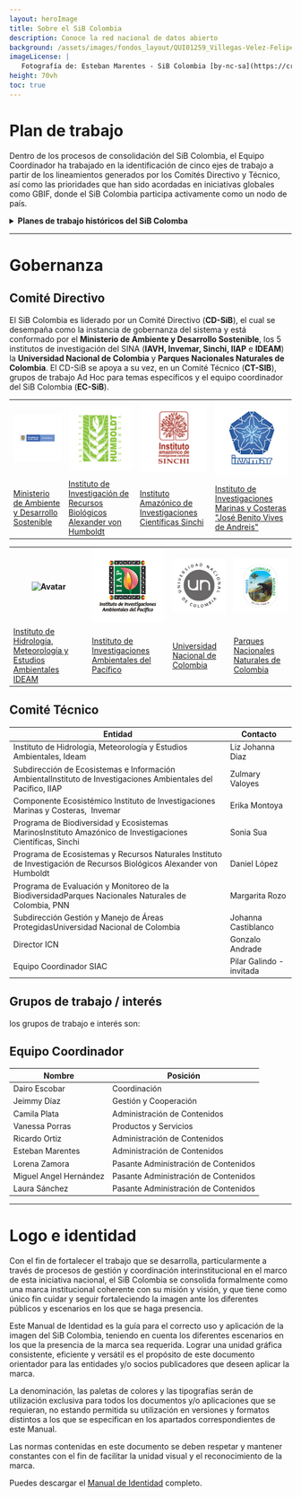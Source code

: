 ```yaml
---
layout: heroImage
title: Sobre el SiB Colombia
description: Conoce la red nacional de datos abierto
background: /assets/images/fondos_layout/QUI01259_Villegas-Velez-Felipe.jpg
imageLicense: |
   Fotografía de: Esteban Marentes - SiB Colombia [by-nc-sa](https://creativecommons.org/licenses/by-nc-sa/3.0/) 
height: 70vh
toc: true
---
```


# Plan de trabajo

Dentro de los procesos de consolidación del SiB Colombia, el Equipo Coordinador ha trabajado en la identificación de cinco ejes de trabajo a partir de los lineamientos generados por los Comités Directivo y Técnico, así como las prioridades que han sido acordadas en iniciativas globales como GBIF, donde el SiB Colombia participa activamente como un nodo de país.

<details>
  <summary markdown="span"><B>Planes de trabajo históricos del SiB Colomba</B></summary>
 
<ul>
     <li>2014</li>
     <li>2016</li>
     <li><a href="http://repository.humboldt.org.co/bitstream/handle/20.500.11761/35500/PlanEstrategico_SiBColombia_versionfinal.pdf?sequence=4&isAllowed=y">Plan de trabajo 2018</a></li>
     <li>2020</li>
</ul>    
</details>


___

# Gobernanza


## Comité Directivo

El SiB Colombia es liderado por un Comité Directivo (**CD-SiB**), el cual se desempaña como la instancia de gobernanza del sistema y está conformado por el **Ministerio de Ambiente y Desarrollo Sostenible**, los 5 institutos de investigación del SINA (**IAVH, Invemar, Sinchi, IIAP** e **IDEAM**) la **Universidad Nacional de Colombia** y **Parques Nacionales Naturales de Colombia**. El CD-SiB se apoya a su vez, en un Comité Técnico (**CT-SIB**), grupos de trabajo Ad Hoc para temas específicos y el equipo coordinador del SiB Colombia (**EC-SiB**).

<table cellspacing="0" cellpadding="0">
  <tr>
    <th><img src="/assets/images/logosEntidades/MADS.png" alt="Avatar" class="profile-pic" style="width:200px"></th>
    <th><img src="/assets/images/logosEntidades/InstitutoHumboldt.jpg" alt="Avatar" class="profile-pic" style="width:200px"></th>
    <th><img src="/assets/images/logosEntidades/SINCHI.jpg" alt="Avatar" class="profile-pic" style="width:200px"></th>
     <th><img src="/assets/images/logosEntidades/Invemar.jpg" alt="Avatar" class="profile-pic" style="width:200px"></th> 
  </tr>
  <tr>
    <td><a href="https://www.minambiente.gov.co/">Ministerio de Ambiente y Desarrollo Sostenible</a></td>
    <td><a href="http://www.humboldt.org.co/es/">Instituto de Investigación de Recursos Biológicos Alexander von Humboldt</a></td>
    <td><a href="https://sinchi.org.co/">Instituto Amazónico de Investigaciones Científicas Sinchi</a></td>
      <td><a href="http://www.invemar.org.co/">Instituto de Investigaciones Marinas y Costeras "José Benito Vives de Andreis"</a></td>
  </tr>
</table>


<table cellspacing="0" cellpadding="0">
  <tr>
    <th><img src="/assets/images/logosEntidades/IDEAM.png" alt="Avatar" class="profile-pic" style="width:200px"></th>
    <th><img src="/assets/images/logosEntidades/IIAP.jpg" alt="Avatar" class="profile-pic" style="width:200px"></th>
    <th><img src="/assets/images/logosEntidades/UN.jpg" alt="Avatar" class="profile-pic" style="width:200px"></th>
     <th><img src="/assets/images/logosEntidades/PNN.jpg" alt="Avatar" class="profile-pic" style="width:200px"></th> 
  </tr>
  <tr>
    <td><a href="http://www.ideam.gov.co/">Instituto de Hidrología, Meteorología y Estudios Ambientales IDEAM
</a></td>
    <td><a href="https://iiap.org.co/">Instituto de Investigaciones Ambientales del Pacífico</a></td>
    <td><a href="https://unal.edu.co/">Universidad Nacional de Colombia</a></td>
      <td><a href="https://www.parquesnacionales.gov.co/portal/es/">Parques Nacionales Naturales de Colombia
</a></td>
  </tr>
</table>

## Comité Técnico

Entidad  | Contacto
------------ | ------------- 
Instituto de Hidrología, Meteorología y Estudios Ambientales, Ideam | Liz Johanna Diaz
Subdirección de Ecosistemas e Información AmbientalInstituto de Investigaciones Ambientales del Pacífico, IIAP | Zulmary Valoyes
Componente Ecosistémico Instituto de Investigaciones Marinas y Costeras,  Invemar | Erika Montoya
Programa de Biodiversidad y Ecosistemas MarinosInstituto Amazónico de Investigaciones Científicas, Sinchi| Sonia Sua
Programa de Ecosistemas y Recursos Naturales Instituto de Investigación de Recursos Biológicos Alexander von Humboldt | Daniel López
Programa de Evaluación y Monitoreo de la BiodiversidadParques Nacionales Naturales de Colombia, PNN | Margarita Rozo
Subdirección Gestión y Manejo de Áreas ProtegidasUniversidad Nacional de Colombia | Johanna Castiblanco
Director ICN | Gonzalo Andrade
Equipo Coordinador SIAC  | Pilar Galindo - invitada


## Grupos de trabajo / interés

los grupos de trabajo e interés son:

## Equipo Coordinador 

Nombre  | Posición
------------ | -------------
Dairo Escobar | Coordinación
Jeimmy Díaz | Gestión y Cooperación
Camila Plata | Administración de Contenidos
Vanessa Porras | Productos y Servicios
Ricardo Ortiz | Administración de Contenidos
Esteban Marentes | Administración de Contenidos
Lorena Zamora | Pasante Administración de Contenidos
Miguel Angel Hernández | Pasante Administración de Contenidos
Laura Sánchez | Pasante Administración de Contenidos

___

# Logo e identidad

Con el fin de fortalecer el trabajo que se desarrolla, particularmente a través de procesos de gestión y coordinación interinstitucional en el marco de esta iniciativa nacional, el SiB Colombia se consolida formalmente como una marca institucional coherente con su misión y visión, y que tiene como único fin cuidar y seguir fortaleciendo la imagen ante los diferentes públicos y escenarios en los que se haga presencia.

Este Manual de Identidad es la guía para el correcto uso y aplicación de la imagen del SiB Colombia, teniendo en cuenta los diferentes escenarios en los que la presencia de la marca sea requerida. Lograr una unidad gráfica consistente, eficiente y versátil es el propósito de este documento orientador para las entidades y/o socios publicadores que deseen aplicar la marca.

La denominación, las paletas de colores y las tipografías serán de utilización exclusiva para todos los documentos y/o aplicaciones que se requieran, no estando permitida su utilización en versiones y formatos distintos a los que se especifican en los apartados correspondientes de este Manual.

Las normas contenidas en este documento se deben respetar y mantener constantes con el fin de facilitar la unidad visual y el reconocimiento de la marca.

Puedes descargar el [Manual de Identidad](https://statics.sibcolombia.net/sib-resources/Docs/manual-identidad-SiB-2016.pdf) completo.



